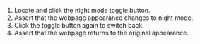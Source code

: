 1. Locate and click the night mode toggle button.
2. Assert that the webpage appearance changes to night mode.
3. Click the toggle button again to switch back.
4. Assert that the webpage returns to the original appearance.